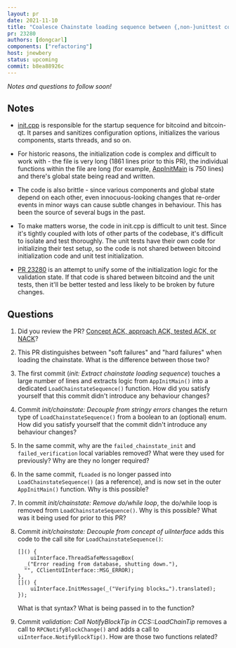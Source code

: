 ```yaml
---
layout: pr
date: 2021-11-10
title: "Coalesce Chainstate loading sequence between {,non-}unittest codepaths"
pr: 23280
authors: [dongcarl]
components: ["refactoring"]
host: jnewbery
status: upcoming
commit: b8ea88926c
---
```


_Notes and questions to follow soon!_

## Notes

- [init.cpp](https://github.com/bitcoin/bitcoin/blob/77a2f5d30/src/init.cpp)
  is responsible for the startup sequence for bitcoind and bitcoin-qt. It
  parses and sanitizes configuration options, initializes the various
  components, starts threads, and so on.

- For historic reasons, the initialization code is complex and difficult to work
  with - the file is very long (1861 lines prior to this PR), the individual
  functions within the file are long (for example,
  [AppInitMain](https://github.com/bitcoin/bitcoin/blob/77a2f5d30/src/init.cpp#L1112)
  is 750 lines) and there's global state being read and written.

- The code is also brittle - since various components and global state
  depend on each other, even innocuous-looking changes that re-order events
  in minor ways can cause subtle changes in behaviour. This has been the
  source of several bugs in the past.

- To make matters worse, the code in init.cpp is difficult to unit test.
  Since it's tightly coupled with lots of other parts of the codebase, it's
  difficult to isolate and test thoroughly. The unit tests have their own
  code for initializing their test setup, so the code is not shared between
  bitcoind initialization code and unit test initialization.

- [PR 23280](https://github.com/bitcoin/bitcoin/pull/23280) is an attempt to 
  unify some of the initialization logic for the validation state. If that
  code is shared between bitcoind and the unit tests, then it'll be better
  tested and less likely to be broken by future changes.

## Questions

1. Did you review the PR? [Concept ACK, approach ACK, tested ACK, or NACK](https://github.com/bitcoin/bitcoin/blob/master/CONTRIBUTING.md#peer-review)?

1. This PR distinguishes between "soft failures" and "hard failures" when
   loading the chainstate. What is the difference between those two?

1. The first commit (_init: Extract chainstate loading sequence_) touches a
   large number of lines and extracts logic from `AppInitMain()` into a
   dedicated `LoadChainstateSequence()` function. How did you satisfy
   yourself that this commit didn't introduce any behaviour changes?

1. Commit _init/chainstate: Decouple from stringy errors_ changes the return
   type of `LoadChainstateSequence()` from a boolean to an (optional) enum.
   How did you satisfy yourself that the commit didn't introduce any
   behaviour changes?

1. In the same commit, why are the `failed_chainstate_init` and
   `failed_verification` local variables removed? What were they used for
   previously? Why are they no longer required?

1. In the same commit, `fLoaded` is no longer passed into
   `LoadChainstateSequence()` (as a reference), and is now set in the outer
   `AppInitMain()` function. Why is this possible?

1. In commit _init/chainstate: Remove do/while loop_, the do/while loop is
   removed from `LoadChainstateSequence()`. Why is this possible? What was
   it being used for prior to this PR?

1. Commit _init/chainstate: Decouple from concept of uiInterface_ adds this
   code to the call site for `LoadChainstateSequence()`:

   ```
   []() {
       uiInterface.ThreadSafeMessageBox(
  	 _("Error reading from database, shutting down."),
  	 "", CClientUIInterface::MSG_ERROR);
   },
   []() {
       uiInterface.InitMessage(_("Verifying blocks…").translated);
   });
   ```

   What is that syntax? What is being passed in to the function?

1. Commit _validation: Call NotifyBlockTip in CCS::LoadChainTip_ removes a
   call to `RPCNotifyBlockChange()` and adds a call to
   `uiInterface.NotifyBlockTip()`. How are those two functions related?

<!-- TODO: After meeting, uncomment and add meeting log between the irc tags
## Meeting Log

{% irc %}
{% endirc %}
-->
